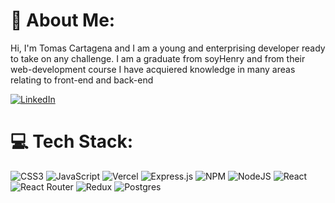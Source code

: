 # 💫 About Me:
Hi, I'm Tomas Cartagena and I am a young and enterprising developer ready to take on any challenge. I am a graduate from soyHenry and from their web-development course I have acquiered knowledge in many areas relating to front-end and back-end


[![LinkedIn](https://img.shields.io/badge/LinkedIn-%230077B5.svg?logo=linkedin&logoColor=white)](https://linkedin.com/in/Tomas_Cartagena) 

# 💻 Tech Stack:
![CSS3](https://img.shields.io/badge/css3-%231572B6.svg?style=for-the-badge&logo=css3&logoColor=white) ![JavaScript](https://img.shields.io/badge/javascript-%23323330.svg?style=for-the-badge&logo=javascript&logoColor=%23F7DF1E) ![Vercel](https://img.shields.io/badge/vercel-%23000000.svg?style=for-the-badge&logo=vercel&logoColor=white) ![Express.js](https://img.shields.io/badge/express.js-%23404d59.svg?style=for-the-badge&logo=express&logoColor=%2361DAFB) ![NPM](https://img.shields.io/badge/NPM-%23000000.svg?style=for-the-badge&logo=npm&logoColor=white) ![NodeJS](https://img.shields.io/badge/node.js-6DA55F?style=for-the-badge&logo=node.js&logoColor=white) ![React](https://img.shields.io/badge/react-%2320232a.svg?style=for-the-badge&logo=react&logoColor=%2361DAFB) ![React Router](https://img.shields.io/badge/React_Router-CA4245?style=for-the-badge&logo=react-router&logoColor=white) ![Redux](https://img.shields.io/badge/redux-%23593d88.svg?style=for-the-badge&logo=redux&logoColor=white) ![Postgres](https://img.shields.io/badge/postgres-%23316192.svg?style=for-the-badge&logo=postgresql&logoColor=white)


<!--
# 📊 GitHub Stats:
![](https://github-readme-stats.vercel.app/api?username=Tomshaster&theme=radical&hide_border=false&include_all_commits=false&count_private=false)<br/>
![](https://github-readme-streak-stats.herokuapp.com/?user=Tomshaster&theme=radical&hide_border=false)<br/>
![](https://github-readme-stats.vercel.app/api/top-langs/?username=Tomshaster&theme=radical&hide_border=false&include_all_commits=false&count_private=false&layout=compact)



**Tomshaster/tomshaster** is a ✨ _special_ ✨ repository because its `README.md` (this file) appears on your GitHub profile.

Here are some ideas to get you started:

- 🔭 I’m currently working on ...
- 🌱 I’m currently learning ...
- 👯 I’m looking to collaborate on ...
- 🤔 I’m looking for help with ...
- 💬 Ask me about ...
- 📫 How to reach me: ...
- 😄 Pronouns: ...
- ⚡ Fun fact: ...
-->
